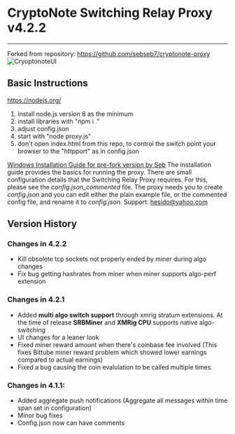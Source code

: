 # CryptoNote Switching Relay Proxy v4.2.2
***
Forked from repository: https://github.com/sebseb7/cryptonote-proxy
![CryoptonoteUI](https://images2.imgbox.com/7d/3e/A8slRmiN_o.png)

## Basic Instructions
https://nodejs.org/
1. install node.js version 8 as the minimum
1. install libraries with "npm i ."
1. adjust config.json
1. start with "node proxy.js"
1. don't open index.html from this repo, to control the switch point your browser to the "httpport" as in config.json

[Windows Installation Guide for pre-fork version by Seb](https://github.com/sebseb7/cryptonote-proxy/wiki/Installation-guide-for-cryptonote-proxy)
The installation guide provides the basics for running the proxy. There are small configuration details that the Switching Relay Proxy requires. For this, please see the *config.json_commented* file. The proxy needs you to create *config.json* and you can edit either the plain example file, or the commented config file, and rename it to *config.json*.
Support: <hesido@yahoo.com>

## Version History
### Changes in 4.2.2
* Kill obsolete tcp sockets not properly ended by miner during algo changes
* Fix bug getting hashrates from miner when miner supports algo-perf extension
### Changes in 4.2.1
* Added **multi algo switch support** through xmrig stratum extensions. At the time of release **SRBMiner** and **XMRig CPU** supports native algo-switching
* UI changes for a leaner look
* Fixed miner reward amount when there's coinbase fee involved (This fixes Bittube miner reward problem which showed lower earnings compared to actual earnings)
* Fixed a bug causing the coin evalulation to be called multiple times.
### Changes in 4.1.1:
* Added aggregate push notifications (Aggregate all messages within time span set in configuration)
* Minor bug fixes
* Config.json now can have comments
